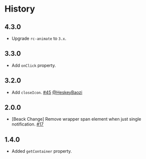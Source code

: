 # History

## 4.3.0

- Upgrade `rc-animate` to `3.x`.

## 3.3.0

- Add `onClick` property.

## 3.2.0

- Add  `closeIcon`. [#45](https://github.com/react-component/notification/pull/45) [@HeskeyBaozi](https://github.com/HeskeyBaozi)

## 2.0.0

- [Beack Change] Remove wrapper span element when just single notification. [#17](https://github.com/react-component/notification/pull/17)

## 1.4.0

- Added `getContainer` property.
